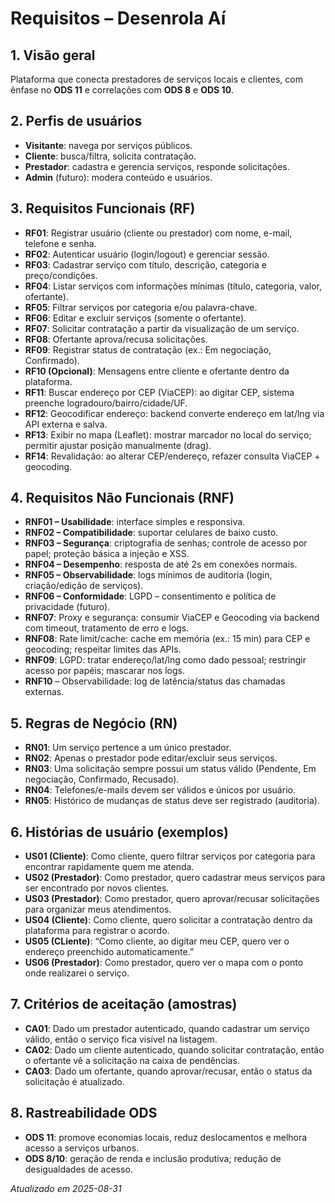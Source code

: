 # Requisitos – Desenrola Aí

## 1. Visão geral
Plataforma que conecta prestadores de serviços locais e clientes, com ênfase no **ODS 11** e correlações com **ODS 8** e **ODS 10**.

## 2. Perfis de usuários
- **Visitante**: navega por serviços públicos.
- **Cliente**: busca/filtra, solicita contratação.
- **Prestador**: cadastra e gerencia serviços, responde solicitações.
- **Admin** (futuro): modera conteúdo e usuários.

## 3. Requisitos Funcionais (RF)
- **RF01**: Registrar usuário (cliente ou prestador) com nome, e-mail, telefone e senha.
- **RF02**: Autenticar usuário (login/logout) e gerenciar sessão.
- **RF03**: Cadastrar serviço com título, descrição, categoria e preço/condições.
- **RF04**: Listar serviços com informações mínimas (título, categoria, valor, ofertante).
- **RF05**: Filtrar serviços por categoria e/ou palavra-chave.
- **RF06**: Editar e excluir serviços (somente o ofertante).
- **RF07**: Solicitar contratação a partir da visualização de um serviço.
- **RF08**: Ofertante aprova/recusa solicitações.
- **RF09**: Registrar status de contratação (ex.: Em negociação, Confirmado).
- **RF10 (Opcional)**: Mensagens entre cliente e ofertante dentro da plataforma.
- **RF11**: Buscar endereço por CEP (ViaCEP): ao digitar CEP, sistema preenche logradouro/bairro/cidade/UF.
- **RF12**: Geocodificar endereço: backend converte endereço em lat/lng via API externa e salva.
- **RF13**: Exibir no mapa (Leaflet): mostrar marcador no local do serviço; permitir ajustar posição manualmente (drag).
- **RF14**: Revalidação: ao alterar CEP/endereço, refazer consulta ViaCEP + geocoding.

## 4. Requisitos Não Funcionais (RNF)
- **RNF01 – Usabilidade**: interface simples e responsiva.
- **RNF02 – Compatibilidade**: suportar celulares de baixo custo.
- **RNF03 – Segurança**: criptografia de senhas; controle de acesso por papel; proteção básica a injeção e XSS.
- **RNF04 – Desempenho**: resposta de até 2s em conexões normais.
- **RNF05 – Observabilidade**: logs mínimos de auditoria (login, criação/edição de serviços).
- **RNF06 – Conformidade**: LGPD – consentimento e política de privacidade (futuro).
- **RNF07**: Proxy e segurança: consumir ViaCEP e Geocoding via backend com timeout, tratamento de erro e logs.
- **RNF08**: Rate limit/cache: cache em memória (ex.: 15 min) para CEP e geocoding; respeitar limites das APIs.
- **RNF09**: LGPD: tratar endereço/lat/lng como dado pessoal; restringir acesso por papéis; mascarar nos logs.
- **RNF10** – Observabilidade: log de latência/status das chamadas externas.

## 5. Regras de Negócio (RN)
- **RN01**: Um serviço pertence a um único prestador.
- **RN02**: Apenas o prestador pode editar/excluir seus serviços.
- **RN03**: Uma solicitação sempre possui um status válido (Pendente, Em negociação, Confirmado, Recusado).
- **RN04**: Telefones/e-mails devem ser válidos e únicos por usuário.
- **RN05**: Histórico de mudanças de status deve ser registrado (auditoria).

## 6. Histórias de usuário (exemplos)
- **US01 (Cliente)**: Como cliente, quero filtrar serviços por categoria para encontrar rapidamente quem me atenda.
- **US02 (Prestador)**: Como prestador, quero cadastrar meus serviços para ser encontrado por novos clientes.
- **US03 (Prestador)**: Como prestador, quero aprovar/recusar solicitações para organizar meus atendimentos.
- **US04 (Cliente)**: Como cliente, quero solicitar a contratação dentro da plataforma para registrar o acordo.
- **US05 (CLiente)**: “Como cliente, ao digitar meu CEP, quero ver o endereço preenchido automaticamente.”
- **US06 (Prestador)**: Como prestador, quero ver o mapa com o ponto onde realizarei o serviço.

## 7. Critérios de aceitação (amostras)
- **CA01**: Dado um prestador autenticado, quando cadastrar um serviço válido, então o serviço fica visível na listagem.
- **CA02**: Dado um cliente autenticado, quando solicitar contratação, então o ofertante vê a solicitação na caixa de pendências.
- **CA03**: Dado um ofertante, quando aprovar/recusar, então o status da solicitação é atualizado.

## 8. Rastreabilidade ODS
- **ODS 11**: promove economias locais, reduz deslocamentos e melhora acesso a serviços urbanos.
- **ODS 8/10**: geração de renda e inclusão produtiva; redução de desigualdades de acesso.

_Atualizado em 2025-08-31_
